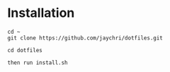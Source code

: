 # Installation
```
cd ~
git clone https://github.com/jaychri/dotfiles.git

cd dotfiles

then run install.sh
```


